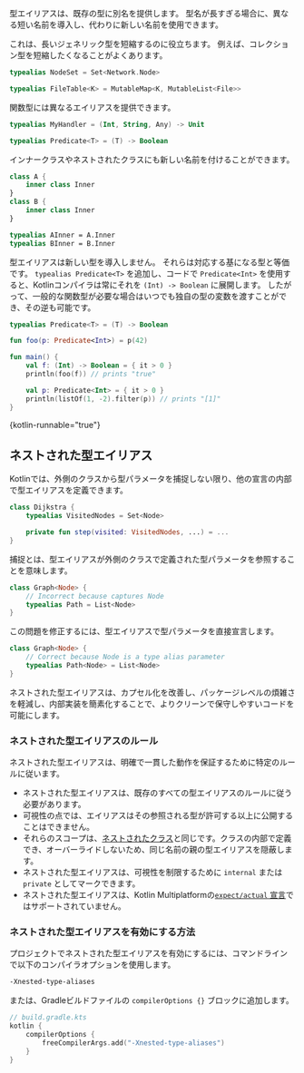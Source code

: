 [//]: # (title: 型エイリアス)

型エイリアスは、既存の型に別名を提供します。
型名が長すぎる場合に、異なる短い名前を導入し、代わりに新しい名前を使用できます。

これは、長いジェネリック型を短縮するのに役立ちます。
例えば、コレクション型を短縮したくなることがよくあります。

```kotlin
typealias NodeSet = Set<Network.Node>

typealias FileTable<K> = MutableMap<K, MutableList<File>>
```

関数型には異なるエイリアスを提供できます。

```kotlin
typealias MyHandler = (Int, String, Any) -> Unit

typealias Predicate<T> = (T) -> Boolean
```

インナークラスやネストされたクラスにも新しい名前を付けることができます。

```kotlin
class A {
    inner class Inner
}
class B {
    inner class Inner
}

typealias AInner = A.Inner
typealias BInner = B.Inner
```

型エイリアスは新しい型を導入しません。
それらは対応する基になる型と等価です。
`typealias Predicate<T>` を追加し、コードで `Predicate<Int>` を使用すると、Kotlinコンパイラは常にそれを `(Int) -> Boolean` に展開します。
したがって、一般的な関数型が必要な場合はいつでも独自の型の変数を渡すことができ、その逆も可能です。

```kotlin
typealias Predicate<T> = (T) -> Boolean

fun foo(p: Predicate<Int>) = p(42)

fun main() {
    val f: (Int) -> Boolean = { it > 0 }
    println(foo(f)) // prints "true"

    val p: Predicate<Int> = { it > 0 }
    println(listOf(1, -2).filter(p)) // prints "[1]"
}
```
{kotlin-runnable="true"}

## ネストされた型エイリアス

<primary-label ref="beta"/>

Kotlinでは、外側のクラスから型パラメータを捕捉しない限り、他の宣言の内部で型エイリアスを定義できます。

```kotlin
class Dijkstra {
    typealias VisitedNodes = Set<Node>

    private fun step(visited: VisitedNodes, ...) = ...
}
```

捕捉とは、型エイリアスが外側のクラスで定義された型パラメータを参照することを意味します。

```kotlin
class Graph<Node> {
    // Incorrect because captures Node
    typealias Path = List<Node>
}
```

この問題を修正するには、型エイリアスで型パラメータを直接宣言します。

```kotlin
class Graph<Node> {
    // Correct because Node is a type alias parameter
    typealias Path<Node> = List<Node>
}
```

ネストされた型エイリアスは、カプセル化を改善し、パッケージレベルの煩雑さを軽減し、内部実装を簡素化することで、よりクリーンで保守しやすいコードを可能にします。

### ネストされた型エイリアスのルール

ネストされた型エイリアスは、明確で一貫した動作を保証するために特定のルールに従います。

*   ネストされた型エイリアスは、既存のすべての型エイリアスのルールに従う必要があります。
*   可視性の点では、エイリアスはその参照される型が許可する以上に公開することはできません。
*   それらのスコープは、[ネストされたクラス](nested-classes.md)と同じです。クラスの内部で定義でき、オーバーライドしないため、同じ名前の親の型エイリアスを隠蔽します。
*   ネストされた型エイリアスは、可視性を制限するために `internal` または `private` としてマークできます。
*   ネストされた型エイリアスは、Kotlin Multiplatformの[`expect/actual` 宣言](https://www.jetbrains.com/help/kotlin-multiplatform-dev/multiplatform-expect-actual.html)ではサポートされていません。

### ネストされた型エイリアスを有効にする方法

プロジェクトでネストされた型エイリアスを有効にするには、コマンドラインで以下のコンパイラオプションを使用します。

```bash
-Xnested-type-aliases
```

または、Gradleビルドファイルの `compilerOptions {}` ブロックに追加します。

```kotlin
// build.gradle.kts
kotlin {
    compilerOptions {
        freeCompilerArgs.add("-Xnested-type-aliases")
    }
}